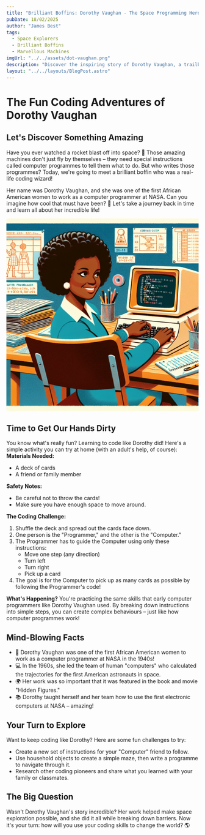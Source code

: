```yaml
---
title: "Brilliant Boffins: Dorothy Vaughan - The Space Programming Heroine"
pubDate: 18/02/2025
author: "James Best"
tags:
  - Space Explorers
  - Brilliant Boffins
  - Marvellous Machines
imgUrl: "../../assets/dot-vaughan.png"
description: "Discover the inspiring story of Dorothy Vaughan, a trailblazing NASA programmer who broke barriers and helped send astronauts to space, with fun coding activities for young tech enthusiasts aged 7-10"
layout: "../../layouts/BlogPost.astro"
---
```


# The Fun Coding Adventures of Dorothy Vaughan

## Let's Discover Something Amazing

Have you ever watched a rocket blast off into space? 🚀 Those amazing machines don't just fly by themselves – they need special instructions called computer programmes to tell them what to do. But who writes those programmes? Today, we're going to meet a brilliant boffin who was a real-life coding wizard!

Her name was Dorothy Vaughan, and she was one of the first African American women to work as a computer programmer at NASA. Can you imagine how cool that must have been? 🤯 Let's take a journey back in time and learn all about her incredible life!

![Dorothy Vaughan at her desk](../../assets/dot-vaughan.png)

## Time to Get Our Hands Dirty

You know what's really fun? Learning to code like Dorothy did! Here's a simple activity you can try at home (with an adult's help, of course):
**Materials Needed:**

- A deck of cards
- A friend or family member

**Safety Notes:**

- Be careful not to throw the cards!
- Make sure you have enough space to move around.

**The Coding Challenge:**

1. Shuffle the deck and spread out the cards face down.
2. One person is the "Programmer," and the other is the "Computer."
3. The Programmer has to guide the Computer using only these instructions:
   - Move one step (any direction)
   - Turn left
   - Turn right
   - Pick up a card
4. The goal is for the Computer to pick up as many cards as possible by following the Programmer's code!

**What's Happening?** You're practicing the same skills that early computer programmers like Dorothy Vaughan used. By breaking down instructions into simple steps, you can create complex behaviours – just like how computer programmes work!

## Mind-Blowing Facts

- 🤯 Dorothy Vaughan was one of the first African American women to work as a computer programmer at NASA in the 1940s!
- 💻 In the 1960s, she led the team of human "computers" who calculated the trajectories for the first American astronauts in space.
- 🌍 Her work was so important that it was featured in the book and movie "Hidden Figures."
- 📚 Dorothy taught herself and her team how to use the first electronic computers at NASA – amazing!

## Your Turn to Explore

Want to keep coding like Dorothy? Here are some fun challenges to try:

- Create a new set of instructions for your "Computer" friend to follow.
- Use household objects to create a simple maze, then write a programme to navigate through it.
- Research other coding pioneers and share what you learned with your family or classmates.

## The Big Question

Wasn't Dorothy Vaughan's story incredible? Her work helped make space exploration possible, and she did it all while breaking down barriers. Now it's your turn: how will you use your coding skills to change the world? 🌎
